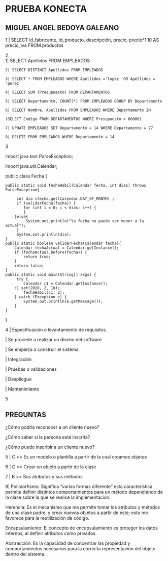 # PRUEBA KONECTA
## MIGUEL ANGEL BEDOYA GALEANO

1 | SELECT id_fabricante, id_producto, descripción, precio, precio*1.10 AS precio_iva FROM productos

2 	
	1| SELECT Apellidos FROM EMPLEADOS

	2| SELECT DISTINCT Apellidos FROM EMPLEADOS

	3| SELECT * FROM EMPLEADOS WHERE Apellidos ='lopez' OR Apellidos = 'perez'

	4| SELECT SUM (Presupuesto) FROM DEPARTAMENTOS

	5| SELECT Departamento, COUNT(*) FROM EMPLEADOS GROUP BY Departamento

	6| SELECT Nombre, Apellidos FROM EMPLEADOS WHERE Departamento IN

	(SELECT Codigo FROM DEPARTAMENTOS WHERE Presupuesto > 60000)

	7| UPDATE EMPLEADOS SET Departamento = 14 WHERE Departamento = 77

	8| DELETE FROM EMPLEADOS WHERE Departamento = 14

3

import java.text.ParseException;

import java.util.Calendar;

public class Fecha {

    public static void fechaHabil(Calendar fecha, int dias) throws ParseException{

         int dia =fecha.get(Calendar.DAY_OF_MONTH) ;
         if (validarFecha(fecha)) {
            for (int i = 0; i < dias; i++) {
            }
        }else{
             System.out.println("la fecha no puede ser menor a la actual");
         }
         System.out.println(dia);
    }
    public static boolean validarFecha(Calendar fecha){
        Calendar fechaActual = Calendar.getInstance();
        if (fechaActual.before(fecha)) {
            return true;
        }
        return false;
    }
    public static void main(String[] args) {
         try {
            Calendar c1 = Calendar.getInstance();
        c1.set(2020, 2, 10);
            fechaHabil(c1, 2);
        } catch (Exception e) {
            System.out.println(e.getMessage());
        }
    }
}

4  | Especificación o levantamiento de requisitos.

   | Se procede a realizar un diseño del software

   | Se empieza a construir el sistema

   | Integración 

   | Pruebas o validaciones

   | Despliegue

   | Mantenimiento

5
## PREGUNTAS
¿Cómo podría reconocer a un cliente nuevo?

¿Cómo saber si la persona está inscrita?

¿Cómo puedo inscribir a un cliente nuevo?

5 | C  >> Es un modelo o plantilla a partir de la cual creamos objetos

6 | C >> Crear un objeto a partir de la clase

7 | B >> Sus atributos y sus métodos

8|
Polimorfismo: Significa “varias formas diferente” esta característica permite definir distintos comportamientos para un método dependiendo de la clase sobre la que se realice la implementación.

Herencia: Es el mecanismo que me permite tomar los atributos y métodos de una clase padre,  y crear nuevos objetos a partir de este; esto me favorece para la reutilización de código.

Encapsulamiento: El concepto de encapsulamiento es proteger los datos internos, al definir atributos  como privados.

Abstracción: Es la capacidad de concentrar las propiedad y comportamientos necesarios para la correcta representación del objeto dentro del sistema.